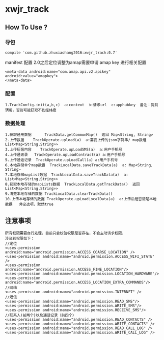 # xwjr_track

## How To Use ?

### 导包
    compile 'com.github.zhuxiaohang2016:xwjr_track:0.7'
    
manifest 配置   2.0之后定位调整为amap需要申请 amap key 进行相关配置

    <meta-data android:name="com.amap.api.v2.apikey" android:value="amapkey">
    </meta-data>

### 配置
    1.TrackConfig.init(a,b,c)  a:context  b:请求url  c:apphubkey  备注：提前调用，否则可能获取不到经纬度
    
### 数据处理
    1.获取通用数据      TrackData.getCommonMap()  返回 Map<String, String>  
    2.上传数据    TrackOperate.upload(a)  a:需要上传的json字符串/ map数组 List<Map<String,String>>  
    3.上传短信内容    TrackOperate.upLoadSMS(a)  a:用户手机号  
    4.上传通讯录   TrackOperate.upLoadContract(a) a:用户手机号
    5.上传通话记录  TrackOperate.upLoadCall(a) a:用户手机号
    6.本地存储单个map数据  TrackLocalData.saveTrackData(a)  a: Map<String, String>
    7.本地存储mapList数据  TrackLocalData.saveTrackData(a)  a: List<Map<String,String>> 
    8.获取本地存储的mapLists数据  TrackLocalData.getTrackData()  返回 List<Map<String,String>> 
    9.清楚本地存储的数据 TrackLocalData.clearTrackData()  
    10.上传本地存储的数据 TrackOperate.upLoadLocalData(a)  a:上传后是否清楚本地数据   非必选项，默然true   

## 注意事项
    所有权限需要自行处理，目前只会校验权限是否存在，不会主动请求权限，
    涉及到权限如下：
    //定位
    <uses-permission android:name="android.permission.ACCESS_COARSE_LOCATION" />
    <uses-permission android:name="android.permission.ACCESS_WIFI_STATE" />
    <uses-permission android:name="android.permission.ACCESS_FINE_LOCATION"/>
    <uses-permission android:name="android.permission.LOCATION_HARDWARE"/>
    <uses-permission android:name="android.permission.ACCESS_LOCATION_EXTRA_COMMANDS"/>
    //网络
    <uses-permission android:name="android.permission.INTERNET" />
    //短信
    <uses-permission android:name="android.permission.READ_SMS"/>
    <uses-permission android:name="android.permission.WRITE_SMS"/>
    <uses-permission android:name="android.permission.RECEIVE_SMS"/>
    //联系人(前两个)以及通话记录（前四个）
    <uses-permission android:name="android.permission.READ_CONTACTS" />
    <uses-permission android:name="android.permission.WRITE_CONTACTS" />
    <uses-permission android:name="android.permission.READ_CALL_LOG" />
    <uses-permission android:name="android.permission.WRITE_CALL_LOG" />

